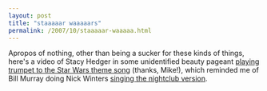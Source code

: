 ```yaml
---
layout: post
title: "staaaaar waaaaars"
permalink: /2007/10/staaaaar-waaaaa.html
---
```


Apropos of nothing, other than being a sucker for these kinds of things, here's a video of Stacy Hedger in some unidentified beauty pageant [playing trumpet to the Star Wars theme song](http://www.youtube.com/watch?v=Wffwg7pA0t8) (thanks, Mike!), which reminded me of Bill Murray doing Nick Winters [singing the nightclub version](http://www.youtube.com/watch?v=OVdrf-acLHg).